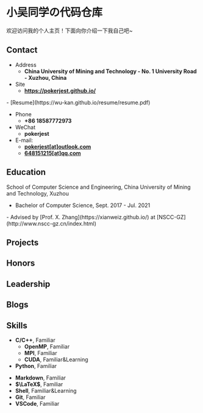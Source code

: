 # 小吴同学の代码仓库

欢迎访问我的个人主页！下面向你介绍一下我自己吧\~

<!-- .slide -->

## Contact

- Address
  - **China University of Mining and Technology - No. 1 University Road - Xuzhou, China**
- Site
  - **<https://pokerjest.github.io/>**
  
<!-->- [Resume](https://wu-kan.github.io/resume/resume.pdf)

<!-- .slide vertical=true -->

- Phone
  - **+86 18587772973**
- WeChat
  - **pokerjest**
- E-mail:
  - **[pokerjest[at]outlook.com](mailto:pokerjest@outlook.com)**
  - **[648151215[at]qq.com](mailto:648151215@qq.com)**

<!-- .slide -->

## Education

<!-- .slide vertical=true -->

School of Computer Science and Engineering, China University of Mining and Technology, Xuzhou

- Bachelor of Computer Science, Sept. 2017 - Jul. 2021
<!-->  - Advised by [Prof. X. Zhang](https://xianweiz.github.io/) at [NSCC-GZ](http://www.nscc-gz.cn/index.html)

<!-- .slide vertical=true -->
<!--
- Bachelor of Computer Science (Supercomputer Class), Sept. 2017 - Jul. 2021
  - Principle of Supercomputer
  - Parallel and Distributed Computing
  - High Performance Computing
  - Multicore Computing
  >

<!-- .slide -->

## Projects

<!-- .slide vertical=true -->

<!-- [HPL-AI](https://wu-kan.cn/_posts/2021-03-14-HPL-AI/)[![Star](https://img.shields.io/github/stars/wu-kan/HPL-AI.svg)](https://github.com/wu-kan/HPL-AI)[![Fork](https://img.shields.io/github/forks/wu-kan/HPL-AI.svg)](https://github.com/wu-kan/HPL-AI/fork)
  - An implementation of HPL-AI Mixed-Precision Benchmark based on hpl-2.3.
  - Graduation design for bachelor's degree.>

<!-- .slide vertical=true -->
<!--
- [jekyll-theme-WuK](https://jekyll-theme-WuK.wu-kan.cn/)[![Star](https://img.shields.io/github/stars/wu-kan/wu-kan.github.io.svg)](https://github.com/wu-kan/wu-kan.github.io)[![Fork](https://img.shields.io/github/forks/wu-kan/wu-kan.github.io.svg)](https://github.com/wu-kan/wu-kan.github.io/fork)
  - A static blog system with content-first, sliding sidebar theme.
  - Powered by Jekyll.
>
<!-- .slide -->

## Honors
<!--
- **First Prize (3rd) & Highest Linpack**, advisor, [ASC20-21 Student Supercomputer Challenge](https://wu-kan.cn/_posts/2021-05-17-%E6%88%91%E7%9A%84ASC%E5%86%B3%E8%B5%9B%E5%A4%8D%E7%9B%98-%E5%86%92%E9%99%A9-%E5%A4%B1%E8%AF%AF%E4%B8%8E%E7%BF%BB%E8%BD%A6/), May. 2021
》
<!-- .slide vertical=true -->
<!--
- **Gold Medal (4th)**, [CCF Collegiate Computer Systems & Programming Contest](https://wu-kan.cn/_posts/2020-10-17-2020-CCF-CCSP%E7%AB%9E%E8%B5%9B-%E5%90%AB%E5%88%86%E8%B5%9B%E5%8C%BA%E7%AB%9E%E8%B5%9B/), South China Division, Oct. 2020
- **First Scholarship**, Oct. 2020
- **Silver Medal (2nd)**, The 8th "Intel Cup" [Parallel Application Challenge](http://sdcs.sysu.edu.cn/content/5501), Sept. 2020
- **First Prize (3rd) & Winner Prize (5th)**, [Priority Research Application](https://cas-pra.sugon.com/webnews/detail/205), Aug. 2020
>
<!-- .slide vertical=true -->
<!--
- **Top 0.05% in 11395**, [The 18th CCF Certified Software Professional](https://wu-kan.cn/_posts/2019-12-16-%E7%AC%AC%E5%8D%81%E5%85%AB%E6%AC%A1CCF%E8%AE%A1%E7%AE%97%E6%9C%BA%E8%BD%AF%E4%BB%B6%E8%83%BD%E5%8A%9B%E8%AE%A4%E8%AF%81/), Dec. 2019
- **Silver Medal**, [International Collegiate Programming Contest, Xuzhou Site](https://wu-kan.cn/_posts/2019-11-04-%E5%86%8D%E8%A7%81-%E7%AE%97%E6%B3%95%E7%AB%9E%E8%B5%9B/), Nov. 2019
- **Gold Medel**$\times 2$, China Collegiate Programming Contest, Guangdong Division, May. 2019 & May. 2018
>
<!-- .slide -->

## Leadership
<!--
- Leader of [SYSU-SCC](https://github.com/SYSU-SCC), Mar. 2020 - Jul. 2021
>
<!-- .slide -->

## Blogs
<!--
- [基于 Jekyll 搭建个人博客](https://wu-kan.cn/_posts/2019-01-18-%E5%9F%BA%E4%BA%8EJekyll%E6%90%AD%E5%BB%BA%E4%B8%AA%E4%BA%BA%E5%8D%9A%E5%AE%A2/)
- [我的算法竞赛模板](https://wu-kan.cn/_posts/2019-02-04-%E6%88%91%E7%9A%84%E7%AE%97%E6%B3%95%E7%AB%9E%E8%B5%9B%E6%A8%A1%E6%9D%BF/)
- [这一年的一点感想](https://wu-kan.cn/_posts/2019-07-18-%E8%BF%99%E4%B8%80%E5%B9%B4%E7%9A%84%E4%B8%80%E7%82%B9%E6%84%9F%E6%83%B3/)
>
<!-- .slide vertical=true -->
<!--
- [今日此时所想之事](https://wu-kan.cn/_posts/2020-01-24-%E4%BB%8A%E6%97%A5%E6%AD%A4%E6%97%B6%E6%89%80%E6%83%B3%E4%B9%8B%E4%BA%8B/)
- [十月九日](http://wu-kan.cn/_posts/2020-10-09-%E5%8D%81%E6%9C%88%E4%B9%9D%E6%97%A5/)
- [今日此时所想之事（二）](https://wu-kan.cn/_posts/2021-02-11-%E4%BB%8A%E6%97%A5%E6%AD%A4%E6%97%B6%E6%89%80%E6%83%B3%E4%B9%8B%E4%BA%8B-%E4%BA%8C/)
>
<!-- .slide -->

## Skills

<!-- .slide vertical=true -->

- **C/C++**, Familiar
  - **OpenMP**, Familiar
  - **MPI**, Familiar
  - **CUDA**, Familiar&Learning
- **Python**, Familiar

<!-- .slide vertical=true -->

- **Markdown**, Familiar
- **$\LaTeX$**, Familiar
- **Shell**, Familiar&Learning
- **Git**, Familiar
- **VSCode**, Familiar

